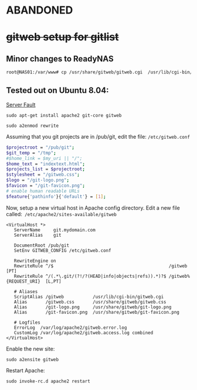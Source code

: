 #  ABANDONED

# ~~gitweb setup for gitlist~~

## **Minor changes to ReadyNAS**

```sh
root@NAS01:/var/www# cp /usr/share/gitweb/gitweb.cgi  /usr/lib/cgi-bin/gitweb.cgi
```

## Tested out on Ubuntu 8.04:

[Server Fault](https://serverfault.com/questions/72732/how-to-set-up-gitweb)


`sudo apt-get install apache2 git-core gitweb`

`sudo a2enmod rewrite`

Assuming that you git projects are in /pub/git, edit the file: `/etc/gitweb.conf`

```sh
$projectroot = "/pub/git";
$git_temp = "/tmp";
#$home_link = $my_uri || "/";
$home_text = "indextext.html";
$projects_list = $projectroot;
$stylesheet = "/gitweb.css";
$logo = "/git-logo.png";
$favicon = "/git-favicon.png";
# enable human readable URLs
$feature{'pathinfo'}{'default'} = [1];

```

Now, setup a new virtual host in Apache config directory. Edit a new file called:` /etc/apache2/sites-available/gitweb`

```
<VirtualHost *>
   ServerName     git.mydomain.com
   ServerAlias    git

   DocumentRoot /pub/git
   SetEnv GITWEB_CONFIG /etc/gitweb.conf

   RewriteEngine on
   RewriteRule ^/$                                            /gitweb [PT]
   RewriteRule ^/(.*\.git/(?!/?(HEAD|info|objects|refs)).*)?$ /gitweb%{REQUEST_URI}  [L,PT]

   # Aliases
   ScriptAlias /gitweb           /usr/lib/cgi-bin/gitweb.cgi
   Alias       /gitweb.css       /usr/share/gitweb/gitweb.css
   Alias       /git-logo.png     /usr/share/gitweb/git-logo.png
   Alias       /git-favicon.png  /usr/share/gitweb/git-favicon.png

   # Logfiles
   ErrorLog  /var/log/apache2/gitweb.error.log
   CustomLog /var/log/apache2/gitweb.access.log combined
</VirtualHost>
```
Enable the new site:

`sudo a2ensite gitweb`

Restart Apache:

`sudo invoke-rc.d apache2 restart`
